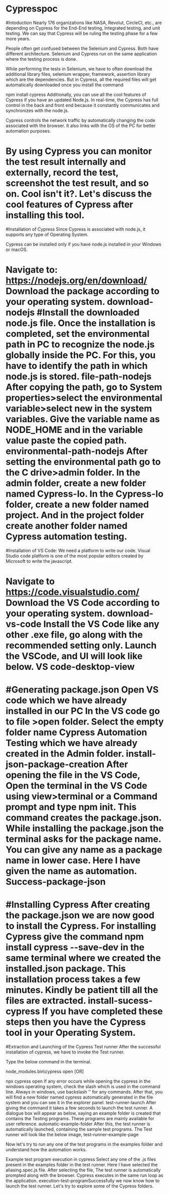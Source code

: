 # Cypresspoc


#Intoduction
Nearly 176 organizations like NASA, Revolut, CircleCI, etc., are depending on Cypress for the End-End testing, Integrated testing, and unit testing. We can say that Cypress will be ruling the testing phase for a few more years.

People often get confused between the Selenium and Cypress. Both have different architecture. Selenium and Cypress run on the same application where the testing process is done.

While performing the tests in Selenium, we have to often download the additional library files, selenium wrapper, framework, assertion library which are the dependencies. But in Cypress, all the required files will get automatically downloaded once you install the command

npm install cypress
Additionally, you can use all the cool features of Cypress if you have an updated Node.js. In real-time, the Cypress has full control in the back and front end because it constantly communicates and synchronizes with the node.js.

Cypress controls the network traffic by automatically changing the code associated with the browser. It also links with the OS of the PC for better automation purposes.

By using Cypress you can monitor the test result internally and externally, record the test, screenshot the test result, and so on. Cool isn't it?. Let's discuss the cool features of Cypress after installing this tool.
======================================================================================================================================================================

#Installation of Cypress
Since Cypress is associated with node.js, it supports any type of Operating System.

Cypress can be installed only if you have node.js installed in your Windows or macOS.

Navigate to: https://nodejs.org/en/download/
Download the package according to your operating system.
download-nodejs
#Install the downloaded node.js file.
Once the installation is completed, set the environmental path in PC to recognize the node.js globally inside the PC. For this, you have to identify the path in which node.js is stored.
file-path-nodejs
After copying the path, go to System properties>select the environmental variable>select new in the system variables.
Give the variable name as NODE_HOME and in the variable value paste the copied path.
environmental-path-nodejs
After setting the environmental path go to the C drive>admin folder. In the admin folder, create a new folder named Cypress-Io. In the Cypress-Io folder, create a new folder named project. And in the project folder create another folder named Cypress automation testing.
========================================================================================================================================================================
#Installation of VS Code:
We need a platform to write our code. Visual Studio code platform is one of the most popular editors created by Microsoft to write the javascript.

Navigate to https://code.visualstudio.com/
Download the VS Code according to your operating system.
download-vs-code
Install the VS Code like any other .exe file, go along with the recommended setting only.
Launch the VSCode, and UI will look like below.
VS code-desktop-view
============================================================================================================================================================================
#Generating package.json
Open VS code which we have already installed in our PC
In the VS code go to file >open folder.
Select the empty folder name Cypress Automation Testing which we have already created in the Admin folder.
install-json-package-creation
After opening the file in the VS Code, Open the terminal in the VS Code using view>terminal or a Command prompt and type npm init. This command creates the package.json. While installing the package.json the terminal asks for the package name. You can give any name as a package name in lower case. Here I have given the name as automation.
Success-package-json
========================================================================================================================================================================
#Installing Cypress
After creating the package.json we are now good to install the Cypress.
For installing Cypress give the command npm install cypress --save-dev in the same terminal where we created the installed.json package.
This installation process takes a few minutes. Kindly be patient till all the files are extracted.
install-sucess-cypress
If you have completed these steps then you have the Cypress tool in your Operating System.
========================================================================================================================================================================
#Extraction and Launching of the Cypress Test runner
After the successful installation of cypress, we have to invoke the Test runner.

Type the below command in the terminal.

node_modules\.bin\cypress open​
[OR]

npx cypress open
If any error occurs while opening the cypress in the windows operating system, check the slash which is used in the command line. Always in windows, use backslash '\' for any commands.
After that, you will find a new folder named cypress automatically generated in the file system and you can see it in the explorer panel.
test-runner-launch
After giving the command it takes a few seconds to launch the test runner. A dialogue box will appear as below, saying an example folder is created that contains the Testing programs. These programs are mainly available for user reference.
automatic-example-folder
After this, the test runner is automatically launched, containing the sample test programs. The Test runner will look like the below image,
test-runner-example-page

Now let's try to run any one of the test programs in the examples folder and understand how the automation works.

Example test program execution in cypress
Select any one of the .js files present in the examples folder in the test runner. Here I have selected the aliasing.spec.js file.
After selecting the file, The test runner is automatically prompted along with the browser. Cypress executes in the same run loop as the application.
execution-test-programSuccessfully we now know how to launch the test runner. Let's try to explore some of the Cypress folders.
